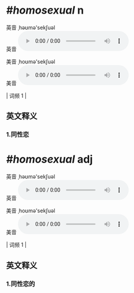 # ***\#homosexual*** n
英音 ˌhəʊmə'sekʃuəl  
英音
<audio src="./media/homosexual-B.aac" controls="controls"></audio>

美音 ˌhoʊmə'sekʃuəl  
美音
<audio src="./media/homosexual.aac" controls="controls"></audio>



| 词频 1 |  

英文释义
---
### 1.**同性恋**  


# ***\#homosexual*** adj
英音 ˌhəʊmə'sekʃuəl  
英音
<audio src="./media/homosexual-B.aac" controls="controls"></audio>

美音 ˌhoʊmə'sekʃuəl  
美音
<audio src="./media/homosexual.aac" controls="controls"></audio>



| 词频 1 |  

英文释义
---
### 1.**同性恋的**  


